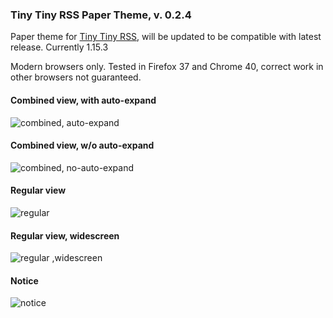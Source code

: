 ### Tiny Tiny RSS Paper Theme, v. 0.2.4

Paper theme for [Tiny Tiny RSS](http://tt-rss.org/redmine/projects/tt-rss/wiki), will be updated to be compatible with latest release. Currently 1.15.3

Modern browsers only. Tested in Firefox 37 and Chrome 40, correct work in other browsers not guaranteed.

#### Combined view, with auto-expand
![combined, auto-expand](https://raw.github.com/DarkPreacher/tt-rss-theme-paper/master/paper-previews/paper-combined-auto-expand.jpg)

#### Combined view, w/o auto-expand
![combined, no-auto-expand](https://raw.github.com/DarkPreacher/tt-rss-theme-paper/master/paper-previews/paper-combined-no-auto-expand.jpg)

#### Regular view
![regular](https://raw.github.com/DarkPreacher/tt-rss-theme-paper/master/paper-previews/paper-not-combined-widescreen.jpg)

#### Regular view, widescreen
![regular ,widescreen](https://raw.github.com/DarkPreacher/tt-rss-theme-paper/master/paper-previews/paper-not-combined.jpg)

#### Notice
![notice](https://raw.github.com/DarkPreacher/tt-rss-theme-paper/master/paper-previews/feed-title-warn.jpg)